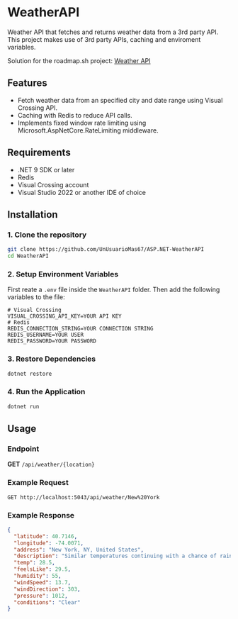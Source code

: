 # WeatherAPI

Weather API that fetches and returns weather data from a 3rd party API. This project makes use of 3rd party APIs,
caching and enviroment variables.

Solution for the roadmap.sh project: [Weather API](https://roadmap.sh/projects/weather-api-wrapper-service)

## Features

- Fetch weather data from an specified city and date range using Visual Crossing API.
- Caching with Redis to reduce API calls.
- Implements fixed window rate limiting using Microsoft.AspNetCore.RateLimiting middleware.

## Requirements

- .NET 9 SDK or later
- Redis
- Visual Crossing account
- Visual Studio 2022 or another IDE of choice

## Installation

### 1. Clone the repository

```bash
git clone https://github.com/UnUsuarioMas67/ASP.NET-WeatherAPI
cd WeatherAPI
```

### 2. Setup Environment Variables

First reate a `.env` file inside the `WeatherAPI` folder. Then add the following variables to the file:

```
# Visual Crossing
VISUAL_CROSSING_API_KEY=YOUR API KEY
# Redis
REDIS_CONNECTION_STRING=YOUR CONNECTION STRING
REDIS_USERNAME=YOUR USER
REDIS_PASSWORD=YOUR PASSWORD
```

### 3. Restore Dependencies

```bash
dotnet restore
```

### 4. Run the Application

```bash
dotnet run
```

## Usage

### Endpoint

**GET** `/api/weather/{location}`

### Example Request

````
GET http://localhost:5043/api/weather/New%20York
````

### Example Response

````json
{
  "latitude": 40.7146,
  "longitude": -74.0071,
  "address": "New York, NY, United States",
  "description": "Similar temperatures continuing with a chance of rain tomorrow.",
  "temp": 28.5,
  "feelsLike": 29.5,
  "humidity": 55,
  "windSpeed": 13.7,
  "windDirection": 303,
  "pressure": 1012,
  "conditions": "Clear"
}
````

